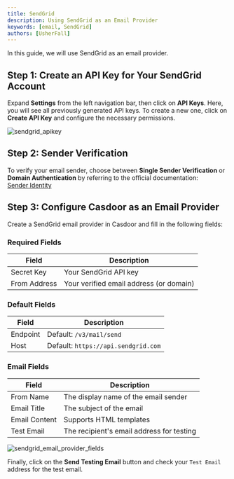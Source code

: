```yaml
---
title: SendGrid
description: Using SendGrid as an Email Provider
keywords: [email, SendGrid]
authors: [UsherFall]
---
```


In this guide, we will use SendGrid as an email provider.

## Step 1: Create an API Key for Your SendGrid Account

Expand **Settings** from the left navigation bar, then click on **API Keys**. Here, you will see all previously generated API keys. To create a new one, click on **Create API Key** and configure the necessary permissions.

![sendgrid_apikey](/img/providers/sendgrid_apikey.png)

## Step 2: Sender Verification

To verify your email sender, choose between **Single Sender Verification** or **Domain Authentication** by referring to the official documentation:  
[Sender Identity](https://docs.sendgrid.com/for-developers/sending-email/sender-identity)

## Step 3: Configure Casdoor as an Email Provider

Create a SendGrid email provider in Casdoor and fill in the following fields:

### Required Fields

| Field         | Description                                |
|--------------|--------------------------------------------|
| Secret Key   | Your SendGrid API key                     |
| From Address | Your verified email address (or domain)   |

### Default Fields

| Field    | Description                          |
|---------|--------------------------------------|
| Endpoint | Default: `/v3/mail/send`            |
| Host     | Default: `https://api.sendgrid.com` |

### Email Fields

| Field         | Description                               |
|--------------|-------------------------------------------|
| From Name    | The display name of the email sender     |
| Email Title  | The subject of the email                 |
| Email Content | Supports HTML templates                 |
| Test Email   | The recipient's email address for testing |

![sendgrid_email_provider_fields](/img/providers/sendgrid_email_provider_fields.png)

Finally, click on the **Send Testing Email** button and check your `Test Email` address for the test email.

